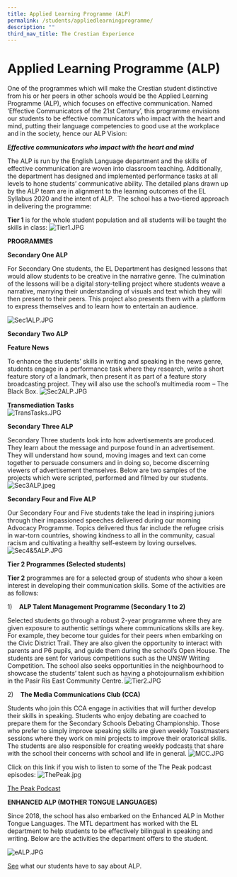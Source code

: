 ```yaml
---
title: Applied Learning Programme (ALP)
permalink: /students/appliedlearningprogramme/
description: ""
third_nav_title: The Crestian Experience
---
```

Applied Learning Programme (ALP)
==============================
One of the programmes which will make the Crestian student distinctive from his or her peers in other schools would be the Applied Learning Programme (ALP), which focuses on effective communication. Named ‘Effective Communicators of the 21st Century’, this programme envisions our students to be effective communicators who impact with the heart and mind, putting their language competencies to good use at the workplace and in the society, hence our ALP Vision:  

_**Effective communicators who impact with the heart and mind**_

The ALP is run by the English Language department and the skills of effective communication are woven into classroom teaching. Additionally, the department has designed and implemented performance tasks at all levels to hone students’ communicative ability. The detailed plans drawn up by the ALP team are in alignment to the learning outcomes of the EL Syllabus 2020 and the intent of ALP.  The school has a two-tiered approach in delivering the programme:

**Tier 1** is for the whole student population and all students will be taught the skills in class:
![Tier1.JPG](/images/ALP/1%20tier1.jpg)

  

**PROGRAMMES**

**Secondary One ALP**

For Secondary One students, the EL Department has designed lessons that would allow students to be creative in the narrative genre. The culmination of the lessons will be a digital story-telling project where students weave a narrative, marrying their understanding of visuals and text which they will then present to their peers. This project also presents them with a platform to express themselves and to learn how to entertain an audience.

![Sec1ALP.JPG](/images/ALP/2%20sec1alp.jpg)

**Secondary Two ALP**

**Feature News**

To enhance the students’ skills in writing and speaking in the news genre, students engage in a performance task where they research, write a short feature story of a landmark, then present it as part of a feature story broadcasting project. They will also use the school’s multimedia room – The Black Box.
![Sec2ALP.JPG](/images/ALP/3%20sec2alp.jpg)

**Transmediation Tasks**  
![TransTasks.JPG](/images/ALP/4%20transtasks.jpg)

**Secondary Three ALP**

Secondary Three students look into how advertisements are produced. They learn about the message and purpose found in an advertisement. They will understand how sound, moving images and text can come together to persuade consumers and in doing so, become discerning viewers of advertisement themselves. Below are two samples of the projects which were scripted, performed and filmed by our students.
![Sec3ALP.jpeg](/images/ALP/5%20sec3alp.jpg)

**Secondary Four and Five ALP**  

Our Secondary Four and Five students take the lead in inspiring juniors through their impassioned speeches delivered during our morning Advocacy Programme. Topics delivered thus far include the refugee crisis in war-torn countries, showing kindness to all in the community, casual racism and cultivating a healthy self-esteem by loving ourselves.
![Sec4&5ALP.JPG](/images/ALP/6%20sec4&5alp.jpg)

**Tier 2 Programmes (Selected students)**

**Tier 2** programmes are for a selected group of students who show a keen interest in developing their communication skills. Some of the activities are as follows:  

1)    **ALP Talent Management Programme (Secondary 1 to 2)**

Selected students go through a robust 2-year programme where they are given exposure to authentic settings where communications skills are key. For example, they become tour guides for their peers when embarking on the Civic District Trail. They are also given the opportunity to interact with parents and P6 pupils, and guide them during the school’s Open House. The students are sent for various competitions such as the UNSW Writing Competition. The school also seeks opportunities in the neighbourhood to showcase the students’ talent such as having a photojournalism exhibition in the Pasir Ris East Community Centre.
![Tier2.JPG](/images/ALP/7%20tier2.jpg)


2)    **The Media Communications Club (CCA)**

Students who join this CCA engage in activities that will further develop their skills in speaking. Students who enjoy debating are coached to prepare them for the Secondary Schools Debating Championship. Those who prefer to simply improve speaking skills are given weekly Toastmasters sessions where they work on mini projects to improve their oratorical skills. The students are also responsible for creating weekly podcasts that share with the school their concerns with school and life in general.
![MCC.JPG](/images/ALP/8%20mcc%20pic.jpg)  

Click on this link if you wish to listen to some of the The Peak podcast episodes:
![ThePeak.jpg](/images/ALP/9%20thepeak.jpg)

[The Peak Podcast](http://gg.gg/thepeak)

**ENHANCED ALP (MOTHER TONGUE LANGUAGES)**  

Since 2018, the school has also embarked on the Enhanced ALP in Mother Tongue Languages. The MTL department has worked with the EL department to help students to be effectively bilingual in speaking and writing. Below are the activities the department offers to the student.

![eALP.JPG](/images/ALP/10%20ealp.jpg)

  

[See](http://gg.gg/prcss-alp) what our students have to say about ALP.
